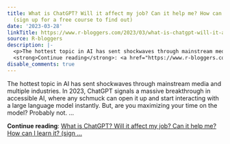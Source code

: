 ```yaml
---
title: What is ChatGPT? Will it affect my job? Can it help me? How can I learn it?
  (sign up for a free course to find out)
date: '2023-03-28'
linkTitle: https://www.r-bloggers.com/2023/03/what-is-chatgpt-will-it-affect-my-job-can-it-help-me-how-can-i-learn-it-sign-up-for-a-free-course-to-find-out/
source: R-bloggers
description: |-
  <p>The hottest topic in AI has sent shockwaves through mainstream media and multiple industries. In 2023, ChatGPT signals a massive breakthrough in accessible AI, where any schmuck can open it up and start interacting with a large language model instantly. But, are you maximizing your time on the model? Probably not. ...</p>
  <strong>Continue reading</strong>: <a href="https://www.r-bloggers.com/2023/03/what-is-chatgpt-will-it-affect-my-job-can-it-help-me-how-can-i-learn-it-sign-up-for-a-free-course-to-find-out/">What is ChatGPT? Will it affect my job? Can it help me? How can I learn it? (sign  ...
disable_comments: true
---
```

<p>The hottest topic in AI has sent shockwaves through mainstream media and multiple industries. In 2023, ChatGPT signals a massive breakthrough in accessible AI, where any schmuck can open it up and start interacting with a large language model instantly. But, are you maximizing your time on the model? Probably not. ...</p>
<strong>Continue reading</strong>: <a href="https://www.r-bloggers.com/2023/03/what-is-chatgpt-will-it-affect-my-job-can-it-help-me-how-can-i-learn-it-sign-up-for-a-free-course-to-find-out/">What is ChatGPT? Will it affect my job? Can it help me? How can I learn it? (sign  ...